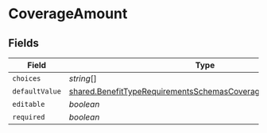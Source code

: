 # CoverageAmount


## Fields

| Field                                                                                                                                                     | Type                                                                                                                                                      | Required                                                                                                                                                  | Description                                                                                                                                               |
| --------------------------------------------------------------------------------------------------------------------------------------------------------- | --------------------------------------------------------------------------------------------------------------------------------------------------------- | --------------------------------------------------------------------------------------------------------------------------------------------------------- | --------------------------------------------------------------------------------------------------------------------------------------------------------- |
| `choices`                                                                                                                                                 | *string*[]                                                                                                                                                | :heavy_minus_sign:                                                                                                                                        | N/A                                                                                                                                                       |
| `defaultValue`                                                                                                                                            | [shared.BenefitTypeRequirementsSchemasCoverageAmountDefaultValue](../../../sdk/models/shared/benefittyperequirementsschemascoverageamountdefaultvalue.md) | :heavy_minus_sign:                                                                                                                                        | N/A                                                                                                                                                       |
| `editable`                                                                                                                                                | *boolean*                                                                                                                                                 | :heavy_minus_sign:                                                                                                                                        | N/A                                                                                                                                                       |
| `required`                                                                                                                                                | *boolean*                                                                                                                                                 | :heavy_minus_sign:                                                                                                                                        | N/A                                                                                                                                                       |